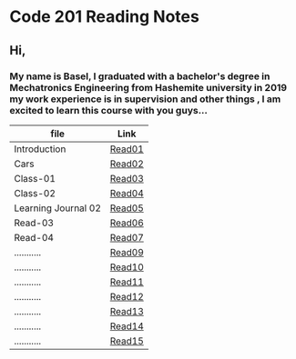 # Code 201 Reading Notes

## **Hi,**

### My name is Basel, I graduated with a bachelor's degree in Mechatronics Engineering from Hashemite university in 2019 my work experience is in supervision and other things , I am excited to learn this course with you guys...


| file               | Link       |
| ------------------ | -----------|
| Introduction       | [Read01](https://bassel07.github.io/Reading-Notes201/) |
| Cars               | [Read02](https://bassel07.github.io/Cars/)   |
| Class-01           |  [Read03](https://bassel07.github.io/Reading-Notes201/class-01)   |
| Class-02           |  [Read04](https://bassel07.github.io/Reading-Notes201/class-02)   |
| Learning Journal 02|  [Read05](https://bassel07.github.io/Reading-Notes201/Learning%20Journal)   |
| Read-03            |  [Read06](https://bassel07.github.io/Reading-Notes201/Read-03)   |
| Read-04            |  [Read07](https://bassel07.github.io/Reading-Notes201/Read-04)   |
| ...........        |  [Read09]()   |
| ...........        |  [Read10]()   |
| ...........        |  [Read11]()   |
| ...........        |  [Read12]()   |
| ...........        |  [Read13]()   |
| ...........        |  [Read14]()   |
| ...........        |  [Read15]()   |

